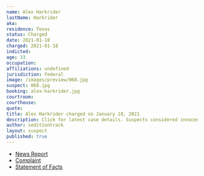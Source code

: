 ```yaml
---
name: Alex Harkrider
lastName: Harkrider
aka:
residence: Texas
status: Charged
date: 2021-01-18
charged: 2021-01-18
indicted:
age: 33
occupation:
affiliations: undefined
jurisdiction: Federal
image: /images/preview/068.jpg
suspect: 068.jpg
booking: alex-harkrider.jpg
courtroom:
courthouse:
quote:
title: Alex Harkrider charged on January 18, 2021
description: Click for latest case details. Suspects considered innocent until proven guilty.
author: seditiontrack
layout: suspect
published: true
---
```

- [News Report](https://ksla.com/2021/01/19/east-texans-accused-taking-part-us-capitol-siege-charged-with-federal-crimes/)
- [Complaint](https://www.justice.gov/opa/page/file/1356246/download)
- [Statement of Facts](https://www.justice.gov/opa/page/file/1356236/download)
